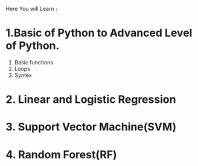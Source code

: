 Here You will Learn :

# 1.Basic of Python to Advanced Level of Python.
  1. Basic functions
  2. Loops
  3. Syntex
# 2. Linear and Logistic Regression
# 3. Support Vector Machine(SVM)	
# 4. Random Forest(RF)
